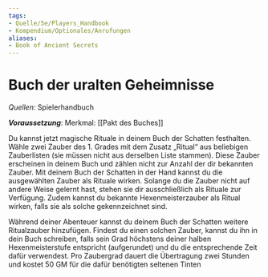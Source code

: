 ```yaml
---
tags:
- Quelle/5e/Players_Handbook
- Kompendium/Optionales/Anrufungen
aliases:
- Book of Ancient Secrets
---
```

# Buch der uralten Geheimnisse
_Quellen:_ Spielerhandbuch

**_Voraussetzung_**: Merkmal: [[Pakt des Buches]]

Du kannst jetzt magische Rituale in deinem Buch der Schatten festhalten. Wähle zwei Zauber des 1. Grades mit dem Zusatz „Ritual“ aus beliebigen Zauberlisten (sie müssen nicht aus derselben Liste stammen). Diese Zauber erscheinen in deinem Buch und zählen nicht zur Anzahl der dir bekannten Zauber. Mit deinem Buch der Schatten in der Hand kannst du die ausgewählten Zauber als Rituale wirken. Solange du die Zauber nicht auf andere Weise gelernt hast, stehen sie dir ausschließlich als Rituale zur Verfügung. Zudem kannst du bekannte Hexenmeisterzauber als Ritual wirken, falls sie als solche gekennzeichnet sind.

Während deiner Abenteuer kannst du deinem Buch der Schatten weitere Ritualzauber hinzufügen. Findest du einen solchen Zauber, kannst du ihn in dein Buch schreiben, falls sein Grad höchstens deiner halben Hexenmeisterstufe entspricht (aufgerundet) und du die entsprechende Zeit dafür verwendest. Pro Zaubergrad dauert die Übertragung zwei Stunden und kostet 50 GM für die dafür benötigten seltenen Tinten